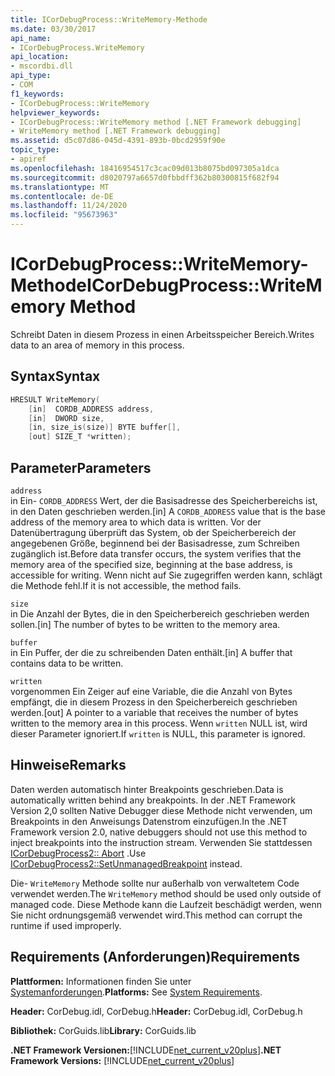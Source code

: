 ```yaml
---
title: ICorDebugProcess::WriteMemory-Methode
ms.date: 03/30/2017
api_name:
- ICorDebugProcess.WriteMemory
api_location:
- mscordbi.dll
api_type:
- COM
f1_keywords:
- ICorDebugProcess::WriteMemory
helpviewer_keywords:
- ICorDebugProcess::WriteMemory method [.NET Framework debugging]
- WriteMemory method [.NET Framework debugging]
ms.assetid: d5c07d86-045d-4391-893b-0bcd2959f90e
topic_type:
- apiref
ms.openlocfilehash: 18416954517c3cac09d013b8075bd097305a1dca
ms.sourcegitcommit: d8020797a6657d0fbbdff362b80300815f682f94
ms.translationtype: MT
ms.contentlocale: de-DE
ms.lasthandoff: 11/24/2020
ms.locfileid: "95673963"
---
```

# <a name="icordebugprocesswritememory-method"></a><span data-ttu-id="6071f-102">ICorDebugProcess::WriteMemory-Methode</span><span class="sxs-lookup"><span data-stu-id="6071f-102">ICorDebugProcess::WriteMemory Method</span></span>

<span data-ttu-id="6071f-103">Schreibt Daten in diesem Prozess in einen Arbeitsspeicher Bereich.</span><span class="sxs-lookup"><span data-stu-id="6071f-103">Writes data to an area of memory in this process.</span></span>  
  
## <a name="syntax"></a><span data-ttu-id="6071f-104">Syntax</span><span class="sxs-lookup"><span data-stu-id="6071f-104">Syntax</span></span>  
  
```cpp  
HRESULT WriteMemory(  
    [in]  CORDB_ADDRESS address,  
    [in]  DWORD size,  
    [in, size_is(size)] BYTE buffer[],  
    [out] SIZE_T *written);  
```  
  
## <a name="parameters"></a><span data-ttu-id="6071f-105">Parameter</span><span class="sxs-lookup"><span data-stu-id="6071f-105">Parameters</span></span>  

 `address`  
 <span data-ttu-id="6071f-106">in Ein- `CORDB_ADDRESS` Wert, der die Basisadresse des Speicherbereichs ist, in den Daten geschrieben werden.</span><span class="sxs-lookup"><span data-stu-id="6071f-106">[in] A `CORDB_ADDRESS` value that is the base address of the memory area to which data is written.</span></span> <span data-ttu-id="6071f-107">Vor der Datenübertragung überprüft das System, ob der Speicherbereich der angegebenen Größe, beginnend bei der Basisadresse, zum Schreiben zugänglich ist.</span><span class="sxs-lookup"><span data-stu-id="6071f-107">Before data transfer occurs, the system verifies that the memory area of the specified size, beginning at the base address, is accessible for writing.</span></span> <span data-ttu-id="6071f-108">Wenn nicht auf Sie zugegriffen werden kann, schlägt die Methode fehl.</span><span class="sxs-lookup"><span data-stu-id="6071f-108">If it is not accessible, the method fails.</span></span>  
  
 `size`  
 <span data-ttu-id="6071f-109">in Die Anzahl der Bytes, die in den Speicherbereich geschrieben werden sollen.</span><span class="sxs-lookup"><span data-stu-id="6071f-109">[in] The number of bytes to be written to the memory area.</span></span>  
  
 `buffer`  
 <span data-ttu-id="6071f-110">in Ein Puffer, der die zu schreibenden Daten enthält.</span><span class="sxs-lookup"><span data-stu-id="6071f-110">[in] A buffer that contains data to be written.</span></span>  
  
 `written`  
 <span data-ttu-id="6071f-111">vorgenommen Ein Zeiger auf eine Variable, die die Anzahl von Bytes empfängt, die in diesem Prozess in den Speicherbereich geschrieben werden.</span><span class="sxs-lookup"><span data-stu-id="6071f-111">[out] A pointer to a variable that receives the number of bytes written to the memory area in this process.</span></span> <span data-ttu-id="6071f-112">Wenn `written` NULL ist, wird dieser Parameter ignoriert.</span><span class="sxs-lookup"><span data-stu-id="6071f-112">If `written` is NULL, this parameter is ignored.</span></span>  
  
## <a name="remarks"></a><span data-ttu-id="6071f-113">Hinweise</span><span class="sxs-lookup"><span data-stu-id="6071f-113">Remarks</span></span>  

 <span data-ttu-id="6071f-114">Daten werden automatisch hinter Breakpoints geschrieben.</span><span class="sxs-lookup"><span data-stu-id="6071f-114">Data is automatically written behind any breakpoints.</span></span> <span data-ttu-id="6071f-115">In der .NET Framework Version 2,0 sollten Native Debugger diese Methode nicht verwenden, um Breakpoints in den Anweisungs Datenstrom einzufügen.</span><span class="sxs-lookup"><span data-stu-id="6071f-115">In the .NET Framework version 2.0, native debuggers should not use this method to inject breakpoints into the instruction stream.</span></span> <span data-ttu-id="6071f-116">Verwenden Sie stattdessen [ICorDebugProcess2:: Abort](icordebugprocess2-setunmanagedbreakpoint-method.md) .</span><span class="sxs-lookup"><span data-stu-id="6071f-116">Use [ICorDebugProcess2::SetUnmanagedBreakpoint](icordebugprocess2-setunmanagedbreakpoint-method.md) instead.</span></span>  
  
 <span data-ttu-id="6071f-117">Die- `WriteMemory` Methode sollte nur außerhalb von verwaltetem Code verwendet werden.</span><span class="sxs-lookup"><span data-stu-id="6071f-117">The `WriteMemory` method should be used only outside of managed code.</span></span> <span data-ttu-id="6071f-118">Diese Methode kann die Laufzeit beschädigt werden, wenn Sie nicht ordnungsgemäß verwendet wird.</span><span class="sxs-lookup"><span data-stu-id="6071f-118">This method can corrupt the runtime if used improperly.</span></span>  
  
## <a name="requirements"></a><span data-ttu-id="6071f-119">Requirements (Anforderungen)</span><span class="sxs-lookup"><span data-stu-id="6071f-119">Requirements</span></span>  

 <span data-ttu-id="6071f-120">**Plattformen:** Informationen finden Sie unter [Systemanforderungen](../../get-started/system-requirements.md).</span><span class="sxs-lookup"><span data-stu-id="6071f-120">**Platforms:** See [System Requirements](../../get-started/system-requirements.md).</span></span>  
  
 <span data-ttu-id="6071f-121">**Header:** CorDebug.idl, CorDebug.h</span><span class="sxs-lookup"><span data-stu-id="6071f-121">**Header:** CorDebug.idl, CorDebug.h</span></span>  
  
 <span data-ttu-id="6071f-122">**Bibliothek:** CorGuids.lib</span><span class="sxs-lookup"><span data-stu-id="6071f-122">**Library:** CorGuids.lib</span></span>  
  
 <span data-ttu-id="6071f-123">**.NET Framework Versionen:**[!INCLUDE[net_current_v20plus](../../../../includes/net-current-v20plus-md.md)]</span><span class="sxs-lookup"><span data-stu-id="6071f-123">**.NET Framework Versions:** [!INCLUDE[net_current_v20plus](../../../../includes/net-current-v20plus-md.md)]</span></span>
